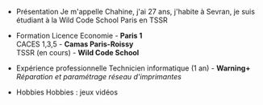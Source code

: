 * Présentation
Je m'appelle Chahine, j'ai 27 ans, j'habite à Sevran, je suis étudiant à la Wild Code School Paris en TSSR

* Formation
Licence Economie - **Paris 1**  
CACES 1,3,5 - **Camas Paris-Roissy**  
TSSR (en cours) - **Wild Code School**

* Expérience professionnelle
Technicien informatique (1 an) - **Warning+**  
_Réparation et paramétrage réseau d'imprimantes_

* Hobbies
Hobbies : jeux vidéos

